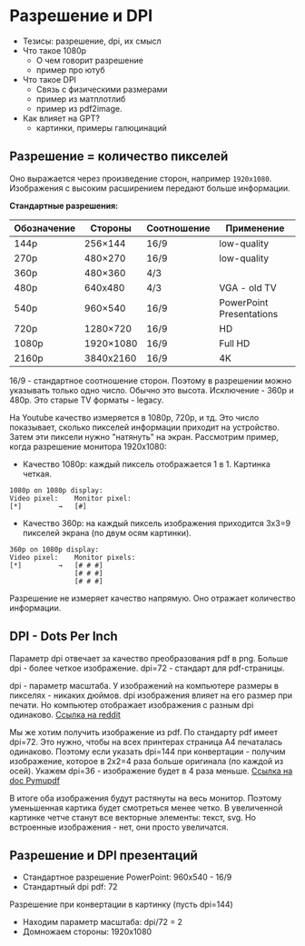 # Разрешение и DPI
- Тезисы: разрешение, dpi, их смысл
- Что такое 1080p
  - О чем говорит разрешение
  - пример про ютуб
- Что такое DPI
  - Связь с физическими размерами
  - пример из матплотлиб
  - пример из pdf2image.
- Как влияет на GPT?
  - картинки, примеры галюцинаций

## Разрешение = количество пикселей
Оно выражается через произведение сторон, например `1920x1080`. Изображения с высоким расширением передают больше информации. 

**Стандартные разрешения:** 

| Обозначение | Стороны   | Соотношение | Применение               |
| ----------- | --------- | ----------- | ------------------------ |
| 144p        | 256×144   | 16/9        | low-quality              |
| 270p        | 480×270   | 16/9        | low-quality              |
| 360p        | 480×360   | 4/3         |                          |
| 480p        | 640x480   | 4/3         | VGA - old TV             |
| 540p        | 960×540   | 16/9        | PowerPoint Presentations |
| 720p        | 1280×720  | 16/9        | HD                       |
| 1080p       | 1920×1080 | 16/9        | Full HD                  |
| 2160p        | 3840x2160 | 16/9        | 4K                       |


16/9 - стандартное соотношение сторон. Поэтому в разрешении можно указывать только одно число. Обычно это высота. Исключение - 360p и 480p. Это старые TV форматы - legacy.

На Youtube качество измеряется в 1080p, 720p, и тд. Это число показывает, сколько пикселей информации приходит на устройство. Затем эти пиксели нужно "натянуть" на экран. Рассмотрим пример, когда разрешение монитора 1920x1080:
- Качество 1080p: каждый пиксель отображается 1 в 1. Картинка четкая.
```
1080p on 1080p display:
Video pixel:    Monitor pixel:
[*]         →   [#]
```
- Качество 360p: на каждый пиксель изображения приходится 3x3=9 пикселей экрана (по двум осям картинки).
```
360p on 1080p display:
Video pixel:    Monitor pixels:
[*]         →   [# # #]
                [# # #]
                [# # #]
```

Разрешение не измеряет качество напрямую. Оно отражает количество информации. 

## DPI - Dots Per Inch
Параметр dpi отвечает за качество преобразования pdf в png. Больше dpi - более четкое изображение. dpi=72 - стандарт для pdf-страницы. 

dpi - параметр масштаба. У изображений на компьютере размеры в пикселях - никаких дюймов. dpi изображения влияет на его размер при печати. Но компьютер отображает изображения с разным dpi одинаково. [Ссылка на reddit](https://www.reddit.com/r/graphic_design/comments/1bjzivx/comment/kvwjyh7/?utm_source=share&utm_medium=web3x&utm_name=web3xcss&utm_term=1&utm_content=share_button) 

Мы же хотим получить изображение из pdf. По стандарту pdf имеет dpi=72. Это нужно, чтобы на всех принтерах страница А4 печаталась одинаково. Поэтому если указать dpi=144 при конвертации - получим изображение, которое в 2x2=4 раза больше оригинала (по каждой из осей). Укажем dpi=36 - изображение будет в 4 раза меньше. [Ссылка на doc Pymupdf](https://pymupdf.readthedocs.io/en/latest/recipes-images.html#how-to-increase-image-resolution)

В итоге оба изображения будут растянуты на весь монитор. Поэтому уменьшенная картика будет смотреться менее четко. В увеличенной картинке четче станут все векторные элементы: текст, svg. Но встроенные изображения - нет, они просто увеличатся.

## Разрешение и DPI презентаций
- Стандартное разрешение PowerPoint: 960x540 - 16/9
- Стандартный dpi pdf: 72

Разрешение при конвертации в картинку (пусть dpi=144)
- Находим параметр масштаба: dpi/72 = 2
- Домножаем стороны: 1920x1080
